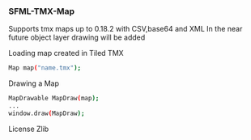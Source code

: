 ### SFML-TMX-Map
Supports tmx maps up to 0.18.2 with CSV,base64 and XML <Enter>
In the near future object layer drawing  will be added 

Loading map created in Tiled TMX
```sh
Map map("name.tmx");
```
Drawing a Map
```sh
MapDrawable MapDraw(map);
...
window.draw(MapDraw);
```
License
Zlib
